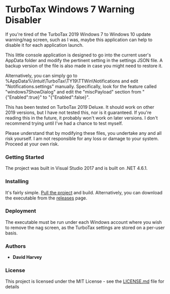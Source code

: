 # TurboTax Windows 7 Warning Disabler

If you're tired of the TurboTax 2019 Windows 7 to Windows 10 update warning/nag screen, such as I was, maybe this application can help to disable it for each application launch.

This little console application is designed to go into the current user's AppData folder and modify the pertinent setting in the settings JSON file. A backup version of the file is also made in case you might need to restore it.

Alternatively, you can simply go to %AppData%\Intuit\TurboTax\TY19\TTWin\Notifications and edit "Notifications.settings" manually. Specifically, look for the feature called "windows7ShowDialog" and edit the "miscPayload" section from "{\"Enabled\":true}" to "{\"Enabled\":false}".

This has been tested on TurboTax 2019 Deluxe. It should work on other 2019 versions, but I have not tested this, nor is it guaranteed. If you're reading this in the future, it probably won't work on later versions. I don't recommend trying until I've had a chance to test myself.

Please understand that by modifying these files, you undertake any and all risk yourself. I am not responsible for any loss or damage to your system. Proceed at your own risk.

### Getting Started

The project was built in Visual Studio 2017 and is built on .NET 4.6.1.

### Installing

It's fairly simple. [Pull the project](https://github.com/djharvey/TurboTaxWindows7WarningDisabler) and build. Alternatively, you can download the executable from the [releases](https://github.com/djharvey/TurboTaxWindows7WarningDisabler/releases) page.

### Deployment

The executable must be run under each Windows account where you wish to remove the nag screen, as the TurboTax settings are stored on a per-user basis.

### Authors

* **David Harvey**

### License

This project is licensed under the MIT License - see the [LICENSE.md](License.md) file for details
